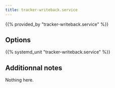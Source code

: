 ```yaml
---
title: tracker-writeback.service
---
```


{{% provided_by "tracker-writeback.service" %}}

## Options

{{% systemd_unit "tracker-writeback.service" %}}

## Additionnal notes

Nothing here.